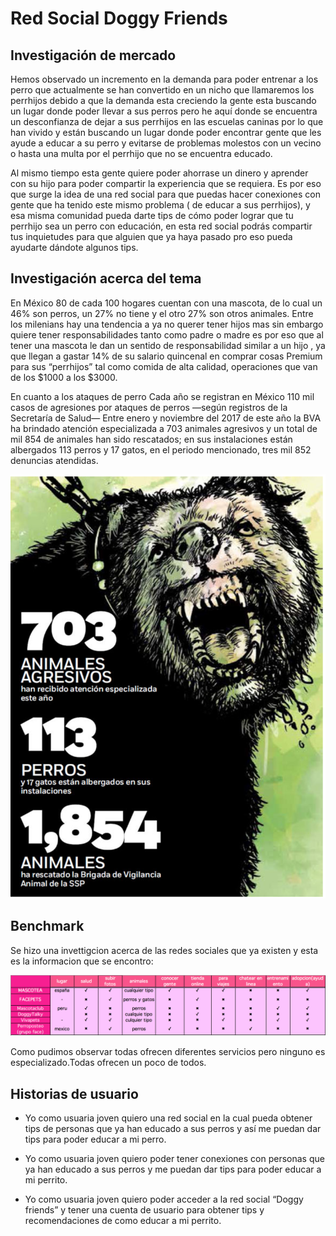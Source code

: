 # Red Social Doggy Friends

## Investigación de mercado


Hemos observado un incremento en la demanda para poder entrenar  a los perro que actualmente se han convertido en un nicho que llamaremos los perrhijos debido a que la demanda esta creciendo la gente esta buscando un lugar donde poder llevar a sus perros pero he aquí donde se encuentra un desconfianza de dejar a sus perrhijos en las escuelas caninas por lo que han vivido  y están buscando un lugar donde poder encontrar gente que les ayude a educar a su perro y evitarse de problemas molestos con un vecino o hasta una multa por el perrhijo que no se encuentra educado.

Al mismo tiempo esta gente quiere poder ahorrase un dinero y aprender con su hijo para poder compartir la experiencia que se requiera.
Es por eso que surge la idea de una red social para que puedas hacer conexiones con gente que ha tenido este mismo problema ( de educar a sus perrhijos), y esa misma comunidad pueda darte tips de cómo poder lograr que tu perrhijo sea un perro con educación, en esta red social podrás compartir tus inquietudes para que alguien que ya haya pasado pro eso pueda ayudarte dándote algunos tips.

## Investigación acerca del tema

En México 80 de cada 100 hogares cuentan con una mascota, de lo cual un 46% son perros, un 27% no tiene y el otro 27% son otros animales.
Entre los milenians hay una tendencia a ya no querer tener hijos mas sin embargo  quiere tener responsabilidades tanto como padre o madre es por eso que al tener una mascota le dan un sentido de responsabilidad similar a un hijo , ya que llegan a gastar 14% de su salario quincenal en comprar cosas Premium para sus “perrhijos” tal como comida de alta calidad, operaciones que van de los $1000 a los $3000.

En cuanto a los ataques de perro Cada año se registran en México 110 mil casos de agresiones por ataques de perros —según registros de la Secretaría de Salud—
Entre enero y noviembre del 2017 de este año la BVA ha brindado atención especializada a 703 animales agresivos y un total de mil 854 de animales han sido rescatados; en sus instalaciones están albergados 113 perros y 17 gatos, en el periodo mencionado, tres mil 852 denuncias atendidas.

![imagen2](src/images/image2-readme.png)


## Benchmark

Se hizo una invettigcion acerca de las redes sociales que ya existen y esta es la informacion que se encontro:

![imagen1](src/images/image1-readme.png)

Como pudimos observar todas ofrecen diferentes servicios  pero ninguno es especializado.Todas ofrecen un poco de todos.

## Historias de usuario

* Yo como usuaria joven quiero una red social en la cual pueda obtener tips de personas  que ya han educado a sus perros y  así me puedan dar tips para poder educar a mi perro.

* Yo como usuaria joven quiero poder tener conexiones con personas que ya han educado a sus perros y me puedan dar tips para poder educar a mi perrito.

* Yo como usuaria joven quiero poder acceder a la red social “Doggy friends” y tener una cuenta de usuario para obtener tips y recomendaciones de como educar a mi perrito.
